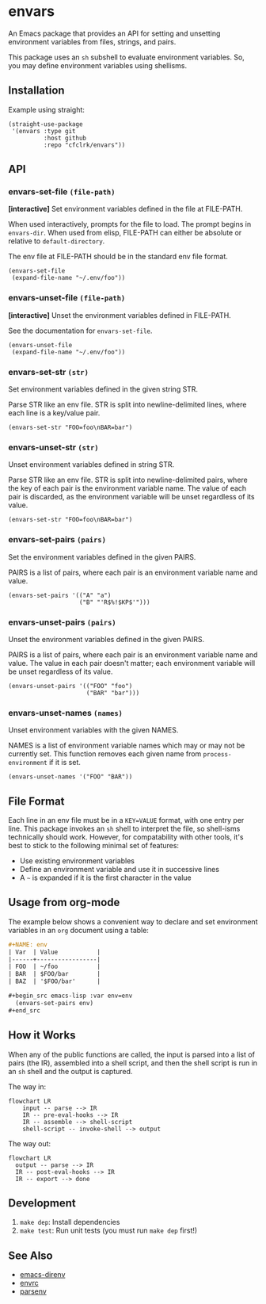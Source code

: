 # envars

An Emacs package that provides an API for setting and unsetting environment
variables from files, strings, and pairs.

This package uses an `sh` subshell to evaluate environment variables. So, you
may define environment variables using shellisms.

## Installation

Example using straight:

```emacs-lisp
(straight-use-package
 '(envars :type git
          :host github
          :repo "cfclrk/envars"))
```

## API

### envars-set-file `(file-path)`

**[interactive]** Set environment variables defined in the file at FILE-PATH.

When used interactively, prompts for the file to load. The prompt begins in
`envars-dir`. When used from elisp, FILE-PATH can either be absolute or relative
to `default-directory`.

The env file at FILE-PATH should be in the standard env file format.

```emacs-lisp
(envars-set-file
 (expand-file-name "~/.env/foo"))
```

### envars-unset-file `(file-path)`

**[interactive]** Unset the environment variables defined in FILE-PATH.

See the documentation for `envars-set-file`.

```emacs-lisp
(envars-unset-file
 (expand-file-name "~/.env/foo"))
```

### envars-set-str `(str)`

Set environment variables defined in the given string STR.

Parse STR like an env file. STR is split into newline-delimited lines, where
each line is a key/value pair.

```emacs-lisp
(envars-set-str "FOO=foo\nBAR=bar")
```

### envars-unset-str `(str)`

Unset environment variables defined in string STR.

Parse STR like an env file. STR is split into newline-delimited pairs, where the
key of each pair is the environment variable name. The value of each pair is
discarded, as the environment variable will be unset regardless of its value.

```emacs-lisp
(envars-set-str "FOO=foo\nBAR=bar")
```

### envars-set-pairs `(pairs)`

Set the environment variables defined in the given PAIRS.

PAIRS is a list of pairs, where each pair is an environment variable name and
value.

```emacs-lisp
(envars-set-pairs '(("A" "a")
                    ("B" "'R$%!$KP$'")))
```

### envars-unset-pairs `(pairs)`

Unset the environment variables defined in the given PAIRS.

PAIRS is a list of pairs, where each pair is an environment variable name and
value. The value in each pair doesn't matter; each environment variable will be
unset regardless of its value.

```emacs-lisp
(envars-unset-pairs '(("FOO" "foo")
                      ("BAR" "bar")))
```

### envars-unset-names `(names)`

Unset environment variables with the given NAMES.

NAMES is a list of environment variable names which may or may not be currently
set. This function removes each given name from `process-environment` if it is
set.

```emacs-lisp
(envars-unset-names '("FOO" "BAR"))
```

## File Format

Each line in an env file must be in a `KEY=VALUE` format, with one entry per
line. This package invokes an `sh` shell to interpret the file, so shell-isms
technically should work. However, for compatability with other tools, it's best
to stick to the following minimal set of features:

- Use existing environment variables
- Define an environment variable and use it in successive lines
- A `~` is expanded if it is the first character in the value

## Usage from org-mode

The example below shows a convenient way to declare and set environment
variables in an `org` document using a table:

```org
#+NAME: env
| Var  | Value           |
|------+-----------------|
| FOO  | ~/foo           |
| BAR  | $FOO/bar        |
| BAZ  | '$FOO/bar'      |

#+begin_src emacs-lisp :var env=env
  (envars-set-pairs env)
#+end_src
```

## How it Works

When any of the public functions are called, the input is parsed into a list of pairs (the IR), assembled into a shell script, and then the shell script is run in an `sh` shell and the output is captured.

The way in:

```mermaid
flowchart LR
    input -- parse --> IR
    IR -- pre-eval-hooks --> IR
    IR -- assemble --> shell-script
    shell-script -- invoke-shell --> output
```

The way out:

```mermaid
flowchart LR
  output -- parse --> IR
  IR -- post-eval-hooks --> IR
  IR -- export --> done
```

## Development

1. `make dep`: Install dependencies
2. `make test`: Run unit tests (you must run `make dep` first!)

## See Also

- [emacs-direnv](https://github.com/wbolster/emacs-direnv)
- [envrc](https://github.com/purcell/envrc)
- [parsenv](https://github.com/articuluxe/parsenv)
